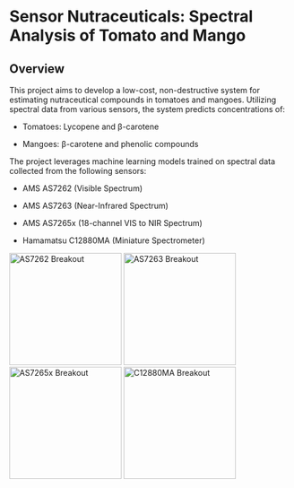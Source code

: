 # Sensor Nutraceuticals: Spectral Analysis of Tomato and Mango
## Overview
This project aims to develop a low-cost, non-destructive system for estimating nutraceutical compounds in tomatoes and mangoes. Utilizing spectral data from various sensors, the system predicts concentrations of:

 - Tomatoes: Lycopene and β-carotene

 - Mangoes: β-carotene and phenolic compounds

The project leverages machine learning models trained on spectral data collected from the following sensors:

 - AMS AS7262 (Visible Spectrum)

 - AMS AS7263 (Near-Infrared Spectrum)

 - AMS AS7265x (18-channel VIS to NIR Spectrum)

 - Hamamatsu C12880MA (Miniature Spectrometer)

<p float="left"> <img src="https://www.sparkfun.com/media/catalog/product/cache/a793f13fd3d678cea13d28206895ba0c/1/4/14347-01.jpg" width="200" alt="AS7262 Breakout"> 
  <img src="https://www.sparkfun.com/media/catalog/product/cache/a793f13fd3d678cea13d28206895ba0c/1/4/14351-01.jpg" width="200" alt="AS7263 Breakout"> 
  <img src="https://www.sparkfun.com/media/catalog/product/cache/a793f13fd3d678cea13d28206895ba0c/1/5/15050-SparkFun_Triad_Spectroscopy_Sensor_-_AS7265x__Qwiic_-01.jpg" width="200" alt="AS7265x Breakout"> 
  <img src="https://global.discourse-cdn.com/digikey/original/3X/b/1/b10d7f622480a8d68d773686eb573e1de2bd53d5.jpeg" width="200" alt="C12880MA Breakout"> </p>
